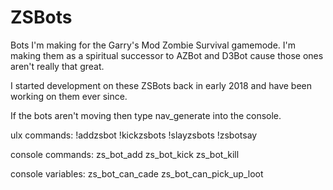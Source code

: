 # ZSBots
Bots I'm making for the Garry's Mod Zombie Survival gamemode.
I'm making them as a spiritual successor to AZBot and D3Bot cause those ones aren't really that great.

I started development on these ZSBots back in early 2018 and have been working on them ever since.

If the bots aren't moving then type nav_generate into the console.

ulx commands:
!addzsbot
!kickzsbots
!slayzsbots
!zsbotsay

console commands:
zs_bot_add
zs_bot_kick
zs_bot_kill

console variables:
zs_bot_can_cade
zs_bot_can_pick_up_loot
